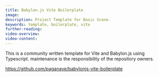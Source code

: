 ```yaml
---
title: Babylon.js Vite Boilerplate
image:
description: Project Template for Basic Scene.
keywords: template, boilerplate, vite
further-reading:
video-overview:
video-content:
---
```


This is a community written template for Vite and Babylon.js using Typescript. maintenance is the responsibility of the repository owners.

https://github.com/paganaye/babylonjs-vite-boilerplate
